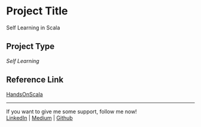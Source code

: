 # Project Title
Self Learning in Scala

## Project Type
*Self Learning*

## Reference Link
[HandsOnScala](https://www.handsonscala.com/index.html)


---

 If you want to give me some support, follow me now!  
 [LinkedIn](https://www.linkedin.com/in/anthonykwok073/) | 
 [Medium](https://medium.com/@kwokanthony) | 
 [Github](https://github.com/anthonynamnam)  
